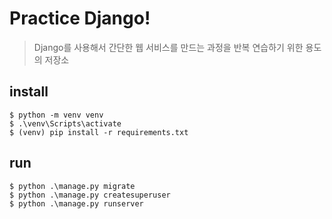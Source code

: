 # Practice Django!

> Django를 사용해서 간단한 웹 서비스를 만드는 과정을 반복 연습하기 위한 용도의 저장소

## install

```shell
$ python -m venv venv
$ .\venv\Scripts\activate
$ (venv) pip install -r requirements.txt
```

## run

```
$ python .\manage.py migrate
$ python .\manage.py createsuperuser
$ python .\manage.py runserver
```